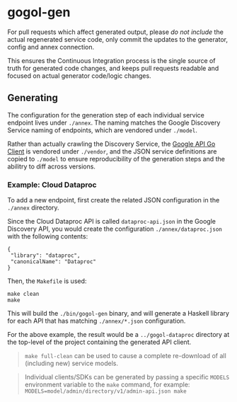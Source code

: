 # gogol-gen

For pull requests which affect generated output, please _do not include_ the
actual regenerated service code, only commit the updates to the generator,
config and annex connection.

This ensures the Continuous Integration process is the single source of truth
for generated code changes, and keeps pull requests readable and focused on
actual generator code/logic changes.

## Generating

The configuration for the generation step of each individual service endpoint lives
under `./annex`. The naming matches the Google Discovery Service naming of endpoints,
which are vendored under `./model`.

Rather than actually crawling the Discovery Service, the [Google API Go Client](https://www.github.com/google/google-api-go-client)
is vendored under `./vendor`, and the JSON service definitions are copied to `./model`
to ensure reproducibility of the generation steps and the abilitry to diff across versions.

### Example: Cloud Dataproc

To add a new endpoint, first create the related JSON configuration in the `./annex` directory.

Since the Cloud Dataproc API is called `dataproc-api.json` in the Google Discovery API,
you would create the configuration `./annex/dataproc.json` with the following contents:

```
{
 "library": "dataproc",
 "canonicalName": "Dataproc"
}
```

Then, the `Makefile` is used:

```
make clean
make
```

This will build the `./bin/gogol-gen` binary, and will generate a Haskell library
for each API that has matching `./annex/*.json` configuration.

For the above example, the result would be a `../gogol-dataproc` directory at the
top-level of the project containing the generated API client.

> `make full-clean` can be used to cause a complete re-download of all (including new)
service models.

> Individual clients/SDKs can be generated by passing a specific `MODELS` environment
variable to the `make` command, for example: `MODELS=model/admin/directory/v1/admin-api.json make`
